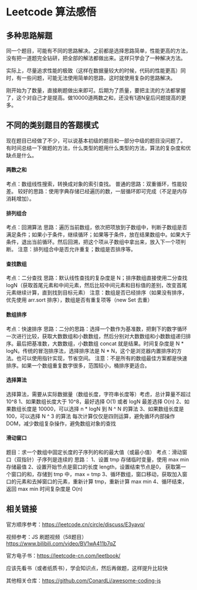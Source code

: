 # Leetcode 算法感悟

## 多种思路解题

同一个题目，可能有不同的思路解决。之前都是选择思路简单，性能更高的方法，没有把一道题完全钻研，把全部的解法都做出来。这样只学会了一种解决方法。

实际上，尽量追求性能的极致（这样在数据量较大的时候，代码的性能更高）同时，有一些问题，可能无法使用简单的思路，这时就使用复杂的思路解决。

刚开始为了数量，直接刷题做出来即可。后期为了质量，要把主流的方法都掌握了，这个对自己才是提高。做10000道两数之和，还没有1道N皇后问题提高的更多。

## 不同的类别题目的答题模式

现在题目已经做了不少，可以说基本初级的题目和一部分中级的题目没问题了。
有时间总结一下做题的方法，什么类型的题用什么类型的方法，算法的复杂度和优缺点是什么。

#### 两数之和

考点：数组线性搜索，转换成对象的索引查找。
普通的思路：双重循环，性能较差。
较好的思路：使用字典存储已经遍历的数，一层循环即可完成（不足是内存消耗增加）。

#### 排列组合

考点：回溯算法
思路：遍历当前数组，依次把项放到子数组中，判断子数组是否满足条件；如果小于条件，继续循环；如果等于条件，放在结果数组中。如果大于条件，退出当前循环。然后回溯，把这个项从子数组中拿出来，放入下一个项判断。
注意：排列组合中是否允许重复；数组是否排序等。

#### 查找数组

考点：二分查找
思路：默认线性查找的复杂度是 N；排序数组直接使用二分查找 logN（获取首尾元素和中间元素，然后比较中间元素和目标值的差别，改变首尾元素继续计算，直到找到目标元素）
注意：数组是否已经排序（如果没有排序，优先使用 arr.sort 排序），数组是否有重复项等（new Set 去重）

#### 数组排序

考点：快速排序
思路：二分的思路：选择一个数作为基准数，把剩下的数字循环一次进行比较，获取大数数组和小数数组，然后分别对大数数组和小数数组递归排序。最后把基准数，大数数组，小数数组 concat 就是结果。时间复杂度是 N * logN。传统的冒泡排序法，选择排序法是 N * N，这个是浏览器内置排序的方法。也可以使用指针实现，节省空间。
注意：不是所有的数组最佳方案都是快速排序。如果一个数组重复数字很多，范围较小，桶排序更适合。

#### 选择算法

选择算法，需要从实际数据量（数组长度，字符串长度等）考虑，总计算量不超过 10^8
1、如果数组长度大于 10^8，最好选择 O(1) 或者 logN 最差选择 O(n)
2、如果数组长度是 10000，可以选择 n * logN 到 N ^ N 的算法
3、如果数组长度是 100，可以选择 N ^ 3 的算法
每次计算仅仅是四则运算，避免循环内部操作 DOM，减少数组复杂操作，避免数组对象的查找

#### 滑动窗口

题目：求一个数组中固定长度的子序列的和的最大值（或最小值）
考点：滑动窗口（双指针）子序列是连续的
思路：
1、设置 tmp 存储临时变量，使用 max min 存储最值
2、设置开始节点是窗口的长度 length，设置结束节点是0， 获取第一个窗口的和，存储到 tmp 中，max = tmp
3、循环数组，窗口移动，获取加入窗口的元素和去掉窗口的元素，重新计算 tmp，重新计算 max min
4、循环结束，返回 max min
时间复杂度是 O(n)



## 相关链接

官方顺序参考：https://leetcode.cn/circle/discuss/E3yavq/

视频参考：JS 刷题视频（58题目） https://www.bilibili.com/video/BV1wA411b7qZ

官方电子书：https://leetcode-cn.com/leetbook/

应该先看书（或者纸质书），学会知识点，然后再做题，这样提升比较快

其他相关仓库：https://github.com/ConardLi/awesome-coding-js
